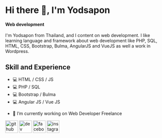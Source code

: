 # Hi there 👋, I'm Yodsapon
#### Web development
I'm Yodsapon from Thailand, and I content on web development. I like learning language and framework about web development like PHP, SQL, HTML, CSS, Bootstrap, Bulma, AngularJS and VueJS as well a work in Wordpress.

## Skill and Experience
* 💻 HTML / CSS / JS
* 💻 PHP / SQL
* 💻 Bootstrap / Bulma
* 💻 Angular JS / Vue JS

- 🔭 I’m currently working on Web Developer Freelance 


[<img src='https://cdn.jsdelivr.net/npm/simple-icons@3.0.1/icons/github.svg' alt='github' height='40'>](https://github.com/DJdai)  [<img src='https://cdn.jsdelivr.net/npm/simple-icons@3.0.1/icons/dev-dot-to.svg' alt='dev' height='40'>](https://dev.to/djdai)  [<img src='https://cdn.jsdelivr.net/npm/simple-icons@3.0.1/icons/facebook.svg' alt='facebook' height='40'>](https://www.facebook.com/DJdaiOnline)  [<img src='https://cdn.jsdelivr.net/npm/simple-icons@3.0.1/icons/instagram.svg' alt='instagram' height='40'>](https://www.instagram.com/djdai/)  

